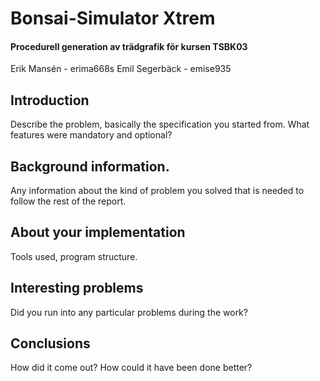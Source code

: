 # Bonsai-Simulator Xtrem
#### Procedurell generation av trädgrafik för kursen TSBK03
Erik Mansén - erima668s
Emil Segerbäck - emise935

## Introduction
Describe the problem, basically the specification you started from. What features were mandatory and optional?

## Background information.
Any information about the kind of problem you solved that is needed to follow the rest of the report.

## About your implementation
Tools used, program structure.

## Interesting problems
Did you run into any particular problems during the work?

## Conclusions
How did it come out? How could it have been done better?
